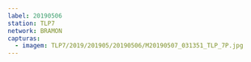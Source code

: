 ```yaml
---
label: 20190506
station: TLP7
network: BRAMON
capturas:
  - imagem: TLP7/2019/201905/20190506/M20190507_031351_TLP_7P.jpg
---
```

